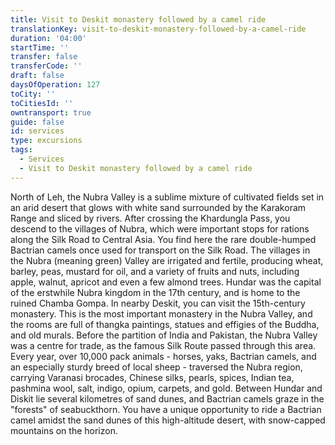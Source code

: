 ```yaml
---
title: Visit to Deskit monastery followed by a camel ride
translationKey: visit-to-deskit-monastery-followed-by-a-camel-ride
duration: '04:00'
startTime: ''
transfer: false
transferCode: ''
draft: false
daysOfOperation: 127
toCity: ''
toCitiesId: ''
owntransport: true
guide: false
id: services
type: excursions
tags:
  - Services
  - Visit to Deskit monastery followed by a camel ride
---
```

North of Leh, the Nubra Valley is a sublime mixture of cultivated fields set in an arid desert that glows with white sand surrounded by the Karakoram Range and sliced by rivers. After crossing the Khardungla Pass, you descend to the villages of Nubra, which were important stops for rations along the Silk Road to Central Asia. You find here the rare double-humped Bactrian camels once used for transport on the Silk Road.    The villages in the Nubra (meaning green) Valley are irrigated and fertile, producing wheat, barley, peas, mustard for oil, and a variety of fruits and nuts, including apple, walnut, apricot and even a few almond trees.     Hundar was the capital of the erstwhile Nubra kingdom in the 17th century, and is home to the ruined Chamba Gompa. In nearby Deskit, you can visit the 15th-century monastery. This is the most important monastery in the Nubra Valley, and the rooms are full of thangka paintings, statues and effigies of the Buddha, and old murals.     Before the partition of India and Pakistan, the Nubra Valley was a centre for trade, as the famous Silk Route passed through this area. Every year, over 10,000 pack animals - horses, yaks, Bactrian camels, and an especially sturdy breed of local sheep - traversed the Nubra region, carrying Varanasi brocades, Chinese silks, pearls, spices, Indian tea, pashmina wool, salt, indigo, opium, carpets, and gold.     Between Hundar and Diskit lie several kilometres of sand dunes, and Bactrian camels graze in the "forests" of seabuckthorn. You have a unique opportunity to ride a Bactrian camel amidst the sand dunes of this high-altitude desert, with snow-capped mountains on the horizon.